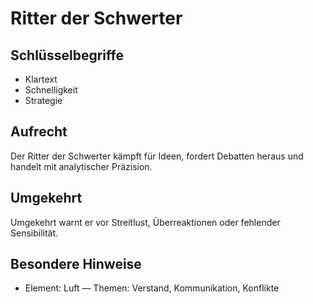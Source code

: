 # Ritter der Schwerter

## Schlüsselbegriffe
- Klartext
- Schnelligkeit
- Strategie

## Aufrecht
Der Ritter der Schwerter kämpft für Ideen, fordert Debatten heraus und handelt mit analytischer Präzision.

## Umgekehrt
Umgekehrt warnt er vor Streitlust, Überreaktionen oder fehlender Sensibilität.

## Besondere Hinweise
- Element: Luft — Themen: Verstand, Kommunikation, Konflikte

